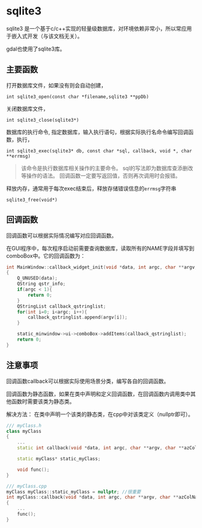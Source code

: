 # sqlite3

sqlite3 是一个基于c/c++实现的轻量级数据库，对环境依赖非常小，所以常应用于嵌入式开发（与该文档无关）。

gdal也使用了sqlite3库。

## 主要函数

打开数据库文件，如果没有则会自动创建，

`int sqlite3_open(const char *filename,sqlite3 **ppDb)`

关闭数据库文件，

`int sqlite3_close(sqlite3*)`

数据库的执行命令, 指定数据库，输入执行语句，根据实际执行名命令编写回调函数，执行，

`int sqlite3_exec(sqlite3* db, const char *sql, callback, void *, char **errmsg)`

> 该命令是执行数据库相关操作的主要命令。
> sql的写法即为数据库查添删改等操作的语法。
> 回调函数一定要写返回值，否则再次调用时会报错。

释放内存，通常用于每次exec结束后，释放存储错误信息的`errmsg`字符串

`sqlite3_free(void*)`

## 回调函数

回调函数可以根据实际情况编写对应回调函数。

在GUI程序中，每次程序启动前需要查询数据库，读取所有的NAME字段并填写到comboBox中。它的回调函数为：

```cpp
int MainWindow::callback_widget_init(void *data, int argc, char **argv, char **azColName)
{
    Q_UNUSED(data);
    QString qstr_info;
    if(argc < 1){
        return 0;
    }
    QStringList callback_qstringlist;
    for(int i=0; i<argc; i++){
        callback_qstringlist.append(argv[i]);
    }

    static_minwindow->ui->comboBox->addItems(callback_qstringlist);
    return 0;
}    
```

## 注意事项

回调函数callback可以根据实际使用场景分类，编写各自的回调函数。

回调函数为静态函数，如果在类中声明和定义回调函数，在回调函数内调用类中其他函数时需要该类为静态类。

解决方法：
在类中声明一个该类的静态类，在cpp中对该类定义（nullptr即可）。

```cpp
/// myClass.h
class myClass
{
    ...
    static int callback(void *data, int argc, char **argv, char **azColName);

    static myClass* static_myClass;

    void func();
}
```

```cpp
/// myClass.cpp
myClass myClass::static_myClass = nullptr; //很重要
int myClass::callback(void *data, int argc, char **argv, char **azColName)
{
    ...
    func();
}
```

